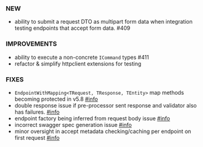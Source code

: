### NEW
- ability to submit a request DTO as multipart form data when integration testing endpoints that accept form data. #409

### IMPROVEMENTS
- ability to execute a non-concrete `ICommand` types #411
- refactor & simplify httpclient extensions for testing 

### FIXES
- `EndpointWithMapping<TRequest, TResponse, TEntity>` map methods becoming protected in v5.8 [#info](https://discord.com/channels/933662816458645504/1082207914376319026)
- double response issue if pre-processor sent response and validator also has failures. [#info](https://discord.com/channels/933662816458645504/1080609437879914506)
- endpoint factory being inferred from request body issue [#info](https://discord.com/channels/933662816458645504/1084841217898061915)
- incorrect swagger spec generation issue [#info](https://discord.com/channels/933662816458645504/1085966972560347237)
- minor oversight in accept metadata checking/caching per endpoint on first request [#info](https://discord.com/channels/933662816458645504/1085526696406548604/1087362733021872200)